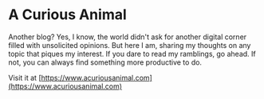 # A Curious Animal

Another blog? Yes, I know, the world didn't ask for another digital corner filled with unsolicited opinions. But here I am, sharing my thoughts on any topic that piques my interest. If you dare to read my ramblings, go ahead. If not, you can always find something more productive to do.

Visit it at [https://www.acuriousanimal.com](https://www.acuriousanimal.com)
